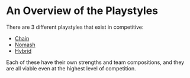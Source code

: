 # An Overview of the Playstyles

There are 3 different playstyles that exist in competitive: 
- [Chain](playstyles/chain.md)
- [Nomash](playstyles/nomash.md)
- [Hybrid](playstyles/hybrid.md)

Each of these have their own strengths and team compositions, and they are all viable even at the highest level of competition. 





